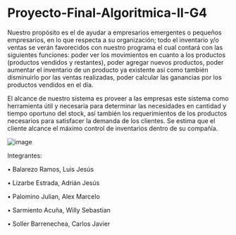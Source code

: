 # Proyecto-Final-Algoritmica-II-G4

Nuestro propósito es el de ayudar a empresarios emergentes o pequeños empresarios, en lo que respecta a su organización; todo el inventario y/o ventas se verán favorecidos con nuestro programa el cual contará con las siguientes funciones: poder ver los movimientos en cuanto a los productos (productos vendidos y restantes), poder agregar nuevos productos, poder aumentar el inventario de un producto ya existente así como también disminuirlo por las ventas realizadas, poder calcular las ganancias por los productos vendidos en el día. 

El alcance de nuestro sistema es proveer a las empresas este sistema como herramienta útil y necesaria para determinar las necesidades en cantidad y tiempo oportuno del stock, así también los requerimientos de los productos necesarios para satisfacer la demanda de los clientes. Se estima que el cliente alcance el máximo control de inventarios dentro de su compañía.

![image](https://user-images.githubusercontent.com/90058131/209247409-f169681a-1959-4e9f-9b4e-302aca6cc5cb.png)



Integrantes:

 • Balarezo Ramos, Luis Jesús
 
 • Lizarbe Estrada, Adrián Jesús
 
 • Palomino Julian, Alex Marcelo
 
 • Sarmiento Acuña, Willy Sebastian
 
 • Soller Barrenechea, Carlos Javier
